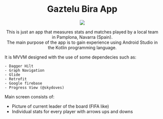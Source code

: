 <h1 align="center">Gaztelu Bira App</h1>

<p align="center">
  <a href="https://www.github.com/sgaleraalq"><img src="https://img.shields.io/badge/github-%23121011.svg?style=for-the-badge&logo=github&logoColor=white"/></a> 
</p>
<p align="center">This is just an app that measures stats and matches played by a local team in Pamplona, Navarra (Spain).<br>
The main purpose of the app is to gain experience using Android Studio in the Kotlin programming language.</p>

 It is MVVM designed with the use of some dependecies such as:

    - Dagger Hilt
    - Graph Navigation
    - Glide
    - Retrofit
    - Google firebase
    - Progress View (@skydoves)

Main screen consists of: 
- Picture of current leader of the board (FIFA like)
- Individual stats for every player with arrows ups and downs